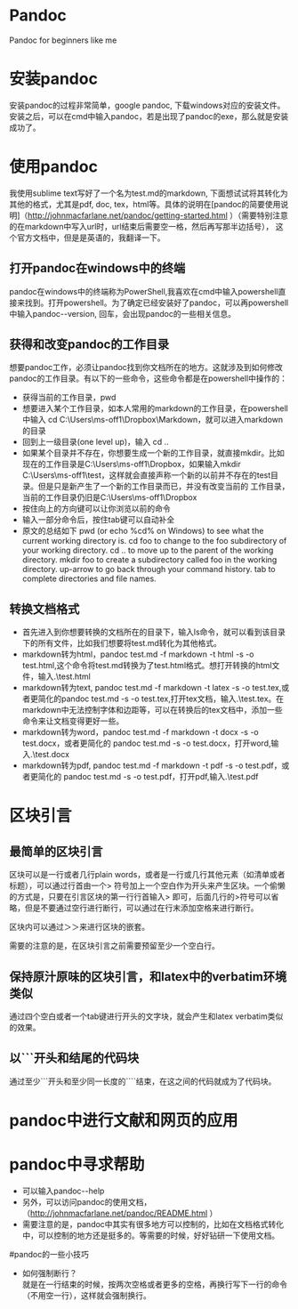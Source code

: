﻿Pandoc
======

Pandoc for beginners like me

# 安装pandoc

安装pandoc的过程非常简单，google pandoc, 下载windows对应的安装文件。安装之后，可以在cmd中输入pandoc，若是出现了pandoc的exe，那么就是安装成功了。

# 使用pandoc

我使用sublime text写好了一个名为test.md的markdown, 下面想试试将其转化为其他的格式，尤其是pdf, doc, tex，html等。具体的说明在[pandoc的简要使用说明]（http://johnmacfarlane.net/pandoc/getting-started.html ）（需要特别注意的在markdown中写入url时，url结束后需要空一格，然后再写那半边括号），
这个官方文档中，但是是英语的，我翻译一下。

## 打开pandoc在windows中的终端

pandoc在windows中的终端称为PowerShell,我喜欢在cmd中输入powershell直接来找到。打开powershell。为了确定已经安装好了pandoc，可以再powershell中输入pandoc--version, 回车，会出现pandoc的一些相关信息。

## 获得和改变pandoc的工作目录

想要pandoc工作，必须让pandoc找到你文档所在的地方。这就涉及到如何修改pandoc的工作目录。有以下的一些命令，这些命令都是在powershell中操作的：

- 获得当前的工作目录，pwd
- 想要进入某个工作目录，如本人常用的markdown的工作目录，在powershell中输入 cd C:\Users\ms-off1\Dropbox\Markdown，就可以进入markdown的目录
- 回到上一级目录(one level up)，输入 cd ..
- 如果某个目录并不存在，你想要生成一个新的工作目录，就直接mkdir。比如现在的工作目录是C:\Users\ms-off1\Dropbox，如果输入mkdir  C:\Users\ms-off1\test，这样就会直接声称一个新的以前并不存在的test目录。但是只是新产生了一个新的工作目录而已，并没有改变当前的
工作目录，当前的工作目录仍旧是C:\Users\ms-off1\Dropbox
- 按住向上的方向键可以让你浏览以前的命令
- 输入一部分命令后，按住tab键可以自动补全
- 原文的总结如下
pwd (or echo %cd% on Windows) to see what the current working directory is.
cd foo to change to the foo subdirectory of your working directory.
cd .. to move up to the parent of the working directory.
mkdir foo to create a subdirectory called foo in the working directory.
up-arrow to go back through your command history.
tab to complete directories and file names.

## 转换文档格式

- 首先进入到你想要转换的文档所在的目录下，输入ls命令，就可以看到该目录下的所有文件，比如我们想要将test.md转化为其他格式。
- markdown转为html，pandoc test.md -f markdown -t html -s -o test.html,这个命令将test.md转换为了test.html格式。想打开转换的html文件，输入.\test.html
- markdown转为text, pandoc test.md -f markdown -t latex -s -o test.tex,或者更简化的pandoc test.md -s -o test.tex,打开tex文档，输入.\test.tex。在markdown中无法控制字体和边距等，可以在转换后的tex文档中，添加一些命令来让文档变得更好一些。
- markdown转为word，pandoc test.md -f markdown -t docx -s -o test.docx，或者更简化的 pandoc test.md -s -o test.docx，打开word,输入.\test.docx
- markdown转为pdf, pandoc test.md -f markdown -t pdf -s -o test.pdf，或者更简化的 pandoc test.md -s -o test.pdf，打开pdf,输入.\test.pdf


# 区块引言

## 最简单的区块引言

区块可以是一行或者几行plain words，或者是一行或几行其他元素（如清单或者标题），可以通过行首由一个\> 符号加上一个空白作为开头来产生区块。一个偷懒的方式是，只要在引言区块的第一行行首输入\> 即可，后面几行的\>符号可以省略，但是不要通过空行进行断行，可以通过在行末添加空格来进行断行。

区块内可以通过＞＞来进行区块的嵌套。

需要的注意的是，在区块引言之前需要预留至少一个空白行。


## 保持原汁原味的区块引言，和latex中的verbatim环境类似

通过四个空白或者一个tab键进行开头的文字块，就会产生和latex verbatim类似的效果。

## 以\```开头和结尾的代码块  
通过至少\```开头和至少同一长度的\````结束，在这之间的代码就成为了代码块。




# pandoc中进行文献和网页的应用


# pandoc中寻求帮助

- 可以输入pandoc--help
- 另外，可以访问pandoc的使用文档，（http://johnmacfarlane.net/pandoc/README.html ）
- 需要注意的是，pandoc中其实有很多地方可以控制的，比如在文档格式转化中，可以控制的地方还是挺多的。等需要的时候，好好钻研一下使用文档。

#pandoc的一些小技巧

- 如何强制断行？      
  就是在一行结束的时候，按两次空格或者更多的空格，再换行写下一行的命令（不用空一行），这样就会强制换行。
